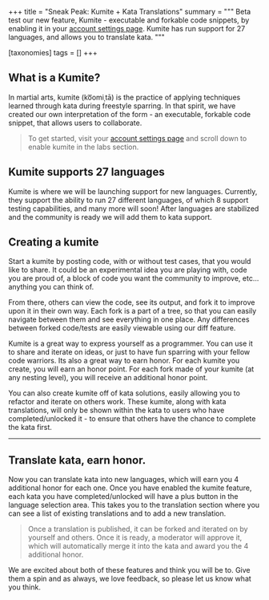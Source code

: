 +++
title = "Sneak Peak: Kumite + Kata Translations"
summary = """
Beta test our new feature, Kumite - executable and forkable code snippets, by enabling it in your [account settings page](https://www.codewars.com/users/edit). Kumite has run support for 27 languages, and allows you to translate kata.
"""

[taxonomies]
tags = []
+++

## What is a Kumite?

In martial arts, kumite (ko͞omiˌtā) is the practice of applying techniques learned through kata during freestyle sparring. In that spirit, we have created our own interpretation of the form - an executable, forkable code snippet, that allows users to collaborate. 

> To get started, visit your [account settings page](https://www.codewars.com/users/edit) and scroll down to enable kumite in the labs section.

## Kumite supports 27 languages

Kumite is where we will be launching support for new languages. Currently, they support the ability to run 27 different languages, of which 8 support testing capabilities, and many more will soon! After languages are stabilized and the community is ready we will add them to kata support. 

## Creating a kumite

Start a kumite by posting code, with or without test cases, that you would like to share. It could be an experimental idea you are playing with, code you are proud of, a block of code you want the community to improve, etc... anything you can think of. 

From there, others can view the code, see its output, and fork it to improve upon it in their own way. Each fork is a part of a tree, so that you can easily navigate between them and see everything in one place. Any differences between forked code/tests are easily viewable using our diff feature. 

Kumite is a great way to express yourself as a programmer. You can use it to share and iterate on ideas, or just to have fun sparring with your fellow code warriors. Its also a great way to earn honor. For each kumite you create, you will earn an honor point. For each fork made of your kumite (at any nesting level), you will receive an additional honor point. 

You can also create kumite off of kata solutions, easily allowing you to refactor and iterate on others work.  These kumite, along with kata translations, will only be shown within the kata to users who have completed/unlocked it - to ensure that others have the chance to complete the kata first.

--------

## Translate kata, earn honor.

Now you can translate kata into new languages, which will earn you 4 additional honor for each one. Once you have enabled the kumite feature, each kata you have completed/unlocked will have a plus button in the language selection area. This takes you to the translation section where you can see a list of existing translations and to add a new translation.

> Once a translation is published, it can be forked and iterated on by yourself and others. Once it is ready, a moderator will approve it, which will automatically merge it into the kata and award you the 4 additional honor. 

We are excited about both of these features and think you will be to. Give them a spin and as always, we love feedback, so please let us know what you think. 
